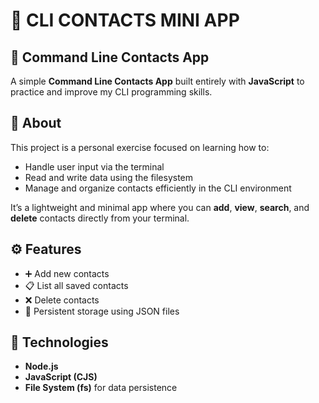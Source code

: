 # 👾 CLI CONTACTS MINI APP

## 📇 Command Line Contacts App

A simple **Command Line Contacts App** built entirely with **JavaScript** to practice and improve my CLI programming skills.

## 🧠 About

This project is a personal exercise focused on learning how to:
- Handle user input via the terminal  
- Read and write data using the filesystem  
- Manage and organize contacts efficiently in the CLI environment  

It’s a lightweight and minimal app where you can **add**, **view**, **search**, and **delete** contacts directly from your terminal.

## ⚙️ Features

- ➕ Add new contacts  
- 📋 List all saved contacts  
- ❌ Delete contacts  
- 💾 Persistent storage using JSON files  

## 🧰 Technologies

- **Node.js**
- **JavaScript (CJS)**
- **File System (fs)** for data persistence